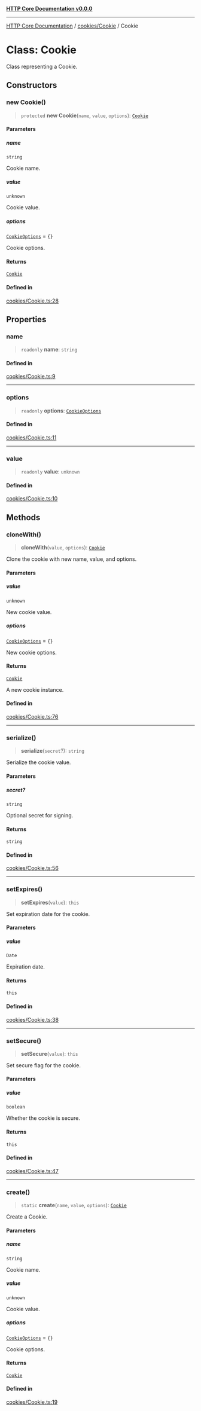 [**HTTP Core Documentation v0.0.0**](../../../README.md)

***

[HTTP Core Documentation](../../../modules.md) / [cookies/Cookie](../README.md) / Cookie

# Class: Cookie

Class representing a Cookie.

## Constructors

### new Cookie()

> `protected` **new Cookie**(`name`, `value`, `options`): [`Cookie`](Cookie.md)

#### Parameters

##### name

`string`

Cookie name.

##### value

`unknown`

Cookie value.

##### options

[`CookieOptions`](../../../options/HttpConfig/interfaces/CookieOptions.md) = `{}`

Cookie options.

#### Returns

[`Cookie`](Cookie.md)

#### Defined in

[cookies/Cookie.ts:28](https://github.com/stonemjs/http-core/blob/a162480c16327760396238c341daab61793d5440/src/cookies/Cookie.ts#L28)

## Properties

### name

> `readonly` **name**: `string`

#### Defined in

[cookies/Cookie.ts:9](https://github.com/stonemjs/http-core/blob/a162480c16327760396238c341daab61793d5440/src/cookies/Cookie.ts#L9)

***

### options

> `readonly` **options**: [`CookieOptions`](../../../options/HttpConfig/interfaces/CookieOptions.md)

#### Defined in

[cookies/Cookie.ts:11](https://github.com/stonemjs/http-core/blob/a162480c16327760396238c341daab61793d5440/src/cookies/Cookie.ts#L11)

***

### value

> `readonly` **value**: `unknown`

#### Defined in

[cookies/Cookie.ts:10](https://github.com/stonemjs/http-core/blob/a162480c16327760396238c341daab61793d5440/src/cookies/Cookie.ts#L10)

## Methods

### cloneWith()

> **cloneWith**(`value`, `options`): [`Cookie`](Cookie.md)

Clone the cookie with new name, value, and options.

#### Parameters

##### value

`unknown`

New cookie value.

##### options

[`CookieOptions`](../../../options/HttpConfig/interfaces/CookieOptions.md) = `{}`

New cookie options.

#### Returns

[`Cookie`](Cookie.md)

A new cookie instance.

#### Defined in

[cookies/Cookie.ts:76](https://github.com/stonemjs/http-core/blob/a162480c16327760396238c341daab61793d5440/src/cookies/Cookie.ts#L76)

***

### serialize()

> **serialize**(`secret`?): `string`

Serialize the cookie value.

#### Parameters

##### secret?

`string`

Optional secret for signing.

#### Returns

`string`

#### Defined in

[cookies/Cookie.ts:56](https://github.com/stonemjs/http-core/blob/a162480c16327760396238c341daab61793d5440/src/cookies/Cookie.ts#L56)

***

### setExpires()

> **setExpires**(`value`): `this`

Set expiration date for the cookie.

#### Parameters

##### value

`Date`

Expiration date.

#### Returns

`this`

#### Defined in

[cookies/Cookie.ts:38](https://github.com/stonemjs/http-core/blob/a162480c16327760396238c341daab61793d5440/src/cookies/Cookie.ts#L38)

***

### setSecure()

> **setSecure**(`value`): `this`

Set secure flag for the cookie.

#### Parameters

##### value

`boolean`

Whether the cookie is secure.

#### Returns

`this`

#### Defined in

[cookies/Cookie.ts:47](https://github.com/stonemjs/http-core/blob/a162480c16327760396238c341daab61793d5440/src/cookies/Cookie.ts#L47)

***

### create()

> `static` **create**(`name`, `value`, `options`): [`Cookie`](Cookie.md)

Create a Cookie.

#### Parameters

##### name

`string`

Cookie name.

##### value

`unknown`

Cookie value.

##### options

[`CookieOptions`](../../../options/HttpConfig/interfaces/CookieOptions.md) = `{}`

Cookie options.

#### Returns

[`Cookie`](Cookie.md)

#### Defined in

[cookies/Cookie.ts:19](https://github.com/stonemjs/http-core/blob/a162480c16327760396238c341daab61793d5440/src/cookies/Cookie.ts#L19)
